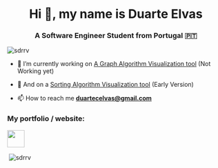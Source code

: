 <h1 align="center">Hi 👋, my name is Duarte Elvas</h1>
<h3 align="center">A Software Engineer Student from Portugal 🇵🇹</h3>

<p align="left"> <img src="https://komarev.com/ghpvc/?username=sdrrv&label=Profile%20views&color=0e75b6&style=flat" alt="sdrrv" /> </p>

- 🔭 I’m currently working on [A Graph Algorithm Visualization tool](https://sdrrv.github.io/Graph-Algorithms-Visualization) (Not Working yet)
- 🔭 And on a [Sorting Algorithm Visualization tool](https://sdrrv.github.io/Sorting-Algorithms-Visualization-p5.js) (Early Version)

- 📫 How to reach me **duartecelvas@gmail.com**

<h3 align="left">My portfolio / website: </h3>
<p align="left">
<a href="https://web.tecnico.ulisboa.pt/duartecelvas"> <img align="center" src="https://web.tecnico.ulisboa.pt/duartecelvas/wp-content/uploads/2021/08/icon.png"  height="40" width="40" /></a>
</p>


<p>&nbsp;<img align="center" src="https://github-readme-stats.vercel.app/api?username=sdrrv&show_icons=true&theme=dark&locale=en" alt="sdrrv" /></p>



